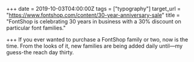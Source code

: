 +++
date = 2019-10-03T04:00:00Z
tags = ["typography"]
target_url = "https://www.fontshop.com/content/30-year-anniversary-sale"
title = "FontShop is celebrating 30 years in business with a 30% discount on particular font families."

+++
If you ever wanted to purchase a FontShop family or two, now is the time. From the looks of it, new families are being added daily until—my guess-the reach day thirty.